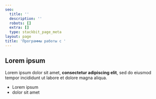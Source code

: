 ```yaml
---
seo:
  title: ''
  description: ''
  robots: []
  extra: []
  type: stackbit_page_meta
layout: page
title: 'Программы работы с '
---
```

## Lorem ipsum

Lorem ipsum dolor sit amet, **consectetur adipiscing elit**, sed do eiusmod tempor incididunt ut labore et dolore magna aliqua.

- Lorem ipsum
- dolor sit amet
